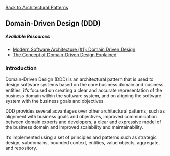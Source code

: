 [Back to Architectural Patterns](08-architectural-patterns.md)

## Domain-Driven Design (DDD)

##### Available Resources

- [Modern Software Architecture (#1): Domain Driven Design](hhttps://medium.com/modern-software-architecture/modern-software-architecture-1-domain-driven-design-f06fad8695f9)
- [The Concept of Domain-Driven Design Explained](https://medium.com/microtica/the-concept-of-domain-driven-design-explained-3184c0fd7c3f)

### Introduction

Domain-Driven Design (DDD) is an architectural pattern that is used to design software systems based on the core business domain and business entities, it’s focused on creating a clear and accurate representation of the business domain within the software system, and on aligning the software system with the business goals and objectives.

DDD provides several advantages over other architectural patterns, such as alignment with business goals and objectives, improved communication between domain experts and developers, a clear and expressive model of the business domain and improved scalability and maintainability.

It’s implemented using a set of principles and patterns such as strategic design, subdomains, bounded context, entities, value objects, aggregate, and repository.
